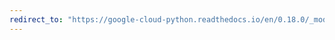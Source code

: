 ```yaml
---
redirect_to: "https://google-cloud-python.readthedocs.io/en/0.18.0/_modules/gcloud/pubsub/connection.html"
---
```

